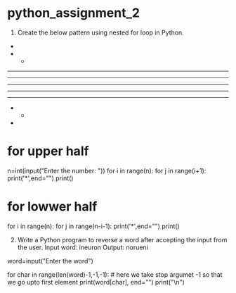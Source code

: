 # python_assignment_2


1. Create the below pattern using nested for loop in Python.

*
* *
* * *
* * * *
* * * * *
* * * *
* * *
* *
*



# for upper half 
n=int(input("Enter the number: "))
for i in range(n):
    for j in range(i+1):
        print('*',end="")
    print()
# for lowwer half
for i in range(n):
    for j in range(n-i-1):
        print('*',end="")
    print()
    
    


2. Write a Python program to reverse a word after accepting the input from the user.
Input word: ineuron
Output: norueni  

word=input("Enter the word")

for char in range(len(word)-1,-1,-1):   # here we take stop argumet -1 so that we go upto first element
    print(word[char], end="")
print("\n")
    
    
    
    

